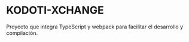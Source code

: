 # KODOTI-XCHANGE
Proyecto que integra TypeScript y webpack para facilitar el desarrollo y compilación.
